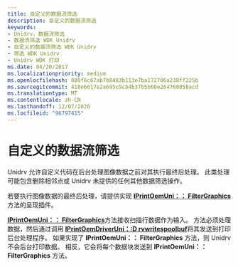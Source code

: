 ```yaml
---
title: 自定义的数据流筛选
description: 自定义的数据流筛选
keywords:
- Unidrv，数据流筛选
- 数据流筛选 WDK Unidrv
- 自定义的数据流筛选 WDK Unidrv
- 筛选 WDK Unidrv
- Unidrv WDK 打印
ms.date: 04/20/2017
ms.localizationpriority: medium
ms.openlocfilehash: 080f6c67ab7b8403b113e7ba172706a238ff225b
ms.sourcegitcommit: 418e6617e2a695c9cb4b37b5b60e264760858acd
ms.translationtype: MT
ms.contentlocale: zh-CN
ms.lasthandoff: 12/07/2020
ms.locfileid: "96797415"
---
```

# <a name="customized-data-stream-filtering"></a>自定义的数据流筛选





Unidrv 允许自定义代码在后台处理图像数据之前对其执行最终后处理。 此类处理可能包含删除相邻点或 Unidrv 未提供的任何其他数据筛选操作。

若要执行图像数据的最终后处理，请提供实现 [**IPrintOemUni：： FilterGraphics**](/windows-hardware/drivers/ddi/prcomoem/nf-prcomoem-iprintoemuni-filtergraphics) 方法的呈现插件。

[**IPrintOemUni：： FilterGraphics**](/windows-hardware/drivers/ddi/prcomoem/nf-prcomoem-iprintoemuni-filtergraphics)方法接收扫描行数据作为输入。 方法必须处理数据，然后通过调用 [**IPrintOemDriverUni：:D rvwritespoolbuf**](/windows-hardware/drivers/ddi/prcomoem/nf-prcomoem-iprintoemdriveruni-drvwritespoolbuf)将其发送到打印后台处理程序。 如果实现了 **IPrintOemUni：： FilterGraphics** 方法，则 Unidrv 不会后台打印数据。 相反，它会将每个数据块发送到 **IPrintOemUni：： FilterGraphics** 方法。

 


